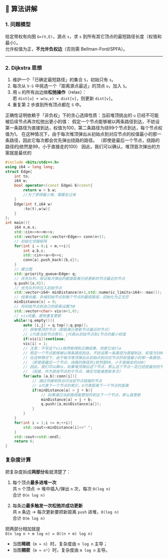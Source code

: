 
## 📖 算法讲解

### 1. 问题模型
给定带权有向图 `G=(V,E)`，源点 `s`，求 `s` 到所有其它顶点的最短路径长度（权值和最小）。  
允许权值为正，**不允许负权边**（否则需 Bellman-Ford/SPFA）。

---

### 2. Dijkstra 思想
1. 维护一个「已确定最短路径」的集合 `S`，初始只有 `s`。  
2. 每次从 `V-S` 中挑选一个「距离源点最近」的顶点 `u`，加入 `S`。  
3. 用 `u` 的所有出边做**松弛操作**（relax）：  
   若 `dist[u] + w(u,v) < dist[v]`，则更新 `dist[v]`。  
4. 重复第 2 步直到所有顶点都在 `S` 中。

正确性证明依赖于「非负权」下的贪心选择性质：当前堆顶挑出的 `u` 已经不可能被后续节点再次松弛出更小的值：
假定一个节点能够被以两条路径到达，不妨设第一条路径为直接到达，权值为100，第二条路径为绕99个节点到达，每个节点权值为1。
在这种情况下，由于每次堆顶弹出从初始点到对应节点的权值最小的那一条路径，因此它每次都会优先弹出绕路的路径。
（即使是最后一个节点，绕路的路径的j依然是99，小于直接走的100）
因此，我们可以确认，堆顶首次弹出的方案就是最优的

```c++
#include <bits/stdc++.h>
using i64 = long long;
struct Edge{
    int to;
    i64 w;
    bool operator<(const Edge& b)const{
        return w > b.w;
        //为了获得最小堆，需要反过来
    }
    Edge(int t,i64 w)
        :to(t),w(w){
    }
};
int main(){
    i64 n,m,s;
    std::cin>>n>>m>>s;
    std::vector<std::vector<Edge>> conn(n+1);
    // 初始化邻接矩阵
    for(int i = 0;i < m;++i){
        int a,b,c;
        std::cin>>a>>b>>c;
        conn[a].push_back({b,c}); 
    }
    // 建立图
    std::priority_queue<Edge> q;
    // 优先队列，保证每次弹出的都是距离已经更新的节点最近的节点
    q.push({s,0});
    // 优先队列中压入初始节点
    std::vector<i64> minDistance(n+1,std::numeric_limits<i64>::max());
    // 结果向量，存储初始节点到每个节点的最短路径，初始化为正无穷
    minDistance[s] = 0;
    // 将初始节点到自己的距离设置为0
    std::vector<char> vis(n+1,0);
    // vis向量，避免重复更新
    while(!q.empty()){
        auto [i,j] = q.top();q.pop();
        // 获取堆顶的节点（即距离已更新节点最近的节点）
        // i代表当前节点索引，j代表从初始节点到i节点的最小权值
        if(vis[i])continue;
        vis[i] = 1;
        // 注意：不写这个vis依然能得到正确结果，但是它会tle
        // 假定一个节点能够被以两条路径到达，不妨设第一条路径为直接到达，权值为100，第二条路径为绕99个节点到达，每个节点权值为1
        // 在这种情况下，由于每次堆顶弹出从初始点到对应节点的权值最小的那一条路径，因此它每次都会优先弹出绕路的路径
        // （即使是最后一个节点，绕路的路径的j依然是99，小于直接走的100）
        // 因此，我们可以确认，如果堆顶弹出这个节点，那么这个节点一定已经是最优的节点
        // （但是，作为其他节点的子节点，确实可能被更新多次）
        for(auto [a,b]:conn[i]){
            // 通过邻接矩阵访问当前节点链接的节点
            // a代表下一个节点的索引，b代表距离下一个节点的距离
            if(minDistance[a] > j + b){
                // 如果通过当前路径能更短的到达下一个节点，那么就更新
                minDistance[a] = j + b;
                q.push({a,minDistance[a]});
            }
        }
    }
    for(int i = 1;i <= n;++i){
        std::cout<<minDistance[i]<<" ";
    }
    std::cout<<std::endl;
    return 0;
}

```
### 复杂度计算
把复杂度拆成**两部分**看就清楚了：

1. 每个顶点**最多进堆一次**  
   共 `n` 个顶点 → 堆中插入/弹出 `n` 次，每次 `O(log n)`  
   合计 `O(n log n)`

2. 每条边**最多触发一次松弛并成功更新**  
   共 `m` 条边 → 每次更新要把新距离 `push` 进堆，`O(log n)`  
   合计 `O(m log n)`

把两部分相加就是  
`O(n log n + m log n) = O((n + m) log n)`
  
- 当图**稀疏**（`m ≈ n`）时，复杂度由 `n log n` 主导；  
- 当图**稠密**（`m ≈ n²`）时，复杂度由 `m log n` 主导。  
